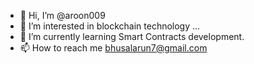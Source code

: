 - 👋 Hi, I’m @aroon009
- 👀 I’m interested in blockchain technology  ...
- 🌱 I’m currently learning Smart Contracts development. 
- 📫 How to reach me bhusalarun7@gmail.com

<!---
aroon009/aroon009 is a ✨ special ✨ repository because its `README.md` (this file) appears on your GitHub profile.
You can click the Preview link to take a look at your changes.
--->
